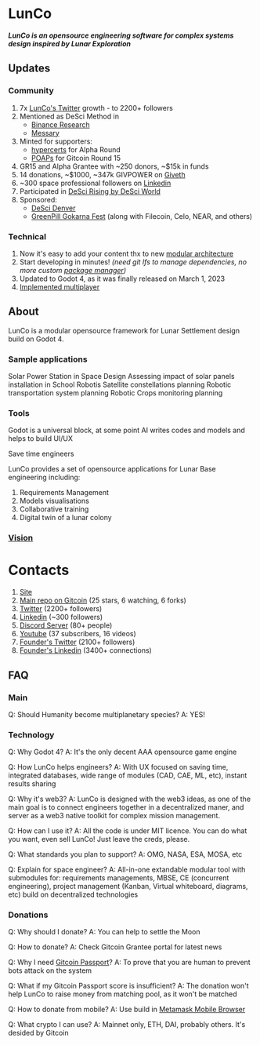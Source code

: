 
# LunCo

***LunCo is an opensource engineering software for complex systems design inspired by Lunar Exploration***

## Updates

### Community

1. 7x [LunCo's Twitter](https://twitter.com/LunCoSim) growth - to 2200+ followers
2. Mentioned as DeSci Method in
	- [Binance Research](https://twitter.com/BinanceResearch/status/1638833482825605120)
	- [Messary](https://twitter.com/MessariCrypto/status/1644671463914614785)
2. Minted for supporters:
	- [hypercerts](https://hypercerts.org/app/view?claimId=0x822f17a9a5eecfd66dbaff7946a8071c265d1d07-2381976568446569244243622252022377480192) for Alpha Round
	- [POAPs](https://www.poap.delivery/lunco-gr-15-supporters) for Gitcoin Round 15
3. GR15 and Alpha Grantee with ~250 donors, ~$15k in funds
6. 14 donations, ~$1000, ~347k GIVPOWER  on [Giveth](https://giveth.io/project/lunco-accelerates-lunar-colonization-with-opensource)
7. ~300 space professional followers on [Linkedin](https://www.linkedin.com/company/luncosim/) 
8. Participated in [DeSci Rising by DeSci World](https://twitter.com/DeSciWorld/status/1623715987928518658)
9. Sponsored:
	- [DeSci Denver ](https://twitter.com/descieth/status/1628379084928548866)
	- [GreenPill Gokarna Fest](https://twitter.com/IrthuSuresh/status/1643379632887193600) (along with Filecoin, Celo, NEAR, and others)

### Technical

1. Now it's easy to add your content thx to new [modular architecture](obsidian://open?vault=LunCo%20Docs&file=LunCo%20architecture)
2. Start developing in minutes!  *(need git lfs to manage dependencies, no more custom [package manager](https://github.com/LunCoSim/godot-package-manager))*
3. Updated to Godot 4, as it was finally released on March 1, 2023
4. [Implemented multiplayer](https://youtu.be/hxd3Y432irQ)

## About

LunCo is a  modular opensource framework for Lunar Settlement design build on Godot 4.


### Sample applications

Solar Power Station in Space Design
Assessing impact of solar panels installation in School
Robotis
Satellite constellations planning
Robotic transportation system planning
Robotic Crops monitoring planning

### Tools
Godot is a universal block, at some point AI writes codes and models and helps to build UI/UX

Save time engineers 


LunCo provides a set of opensource applications for Lunar Base engineering including:

1.  Requirements Management
2.  Models visualisations
3.  Collaborative training
4.  Digital twin of a lunar colony

### [Vision](https://github.com/LunCoSim/lunco-sim#vision)


# Contacts

1. [Site](https://lunco.space)
2. [Main repo on Gitcoin](https://github.com/LunCoSim/lunco-sim) (25 stars, 6 watching, 6 forks)
3. [Twitter](https://twitter.com/LunCoSim) (2200+ followers)
4. [Linkedin](https://www.linkedin.com/company/luncosim/) (~300 followers)
5. [Discord Server](https://discord.gg/uTEFrW32) (80+ people)
7. [Youtube](https://www.youtube.com/@LunCoSim) (37 subscribers, 16 videos)
8. [Founder's Twitter](https://twitter.com/_Difint_) (2100+ followers)
9. [Founder's Linkedin](https://www.linkedin.com/in/rod-mamin-2a48a12b/) (3400+ connections)


## FAQ

### Main
Q: Should Humanity become multiplanetary species?
A: YES!

### Technology

Q: Why Godot 4?
A: It's the only decent AAA opensource game engine

Q: How LunCo helps engineers?
A: With UX focused on saving time, integrated databases, wide range of modules (CAD, CAE, ML, etc), instant results sharing

Q: Why it's web3?
A: LunCo is designed with the web3 ideas, as one of the main goal is to connect engineers together in a decentralized maner, and server as a web3 native toolkit for complex mission management.

Q: How can I use it?
A: All the code is under MIT licence. You can do what you want, even sell LunCo! Just leave the creds, please.

Q: What standards you plan to support?
A: OMG, NASA, ESA, MOSA, etc

Q: Explain for space engineer?
A: All-in-one extandable modular tool with submodules for: requirements managements, MBSE, CE (concurrent engineering), project management (Kanban, Virtual whiteboard, diagrams, etc) build on decentralized technologies


### Donations

Q: Why should I donate?
A: You can help to settle the Moon

Q: How to donate?
A: Check Gitcoin Grantee portal for latest news

Q: Why I need [Gitcoin Passport](https://passport.gitcoin.co/)?
A: To prove that you are human to prevent bots attack on the system

Q: What if my Gitcoin Passport score is insufficient?
A: The donation won't help LunCo to raise money from matching pool, as it won't be matched

Q: How to donate from mobile?
A: Use build in [Metamask Mobile Browser](https://support.metamask.io/hc/en-us/articles/6356387482523-How-to-use-the-MetaMask-Mobile-Browser)

Q: What crypto I can use?
A: Mainnet only, ETH, DAI, probably others. It's desided by Gitcoin


